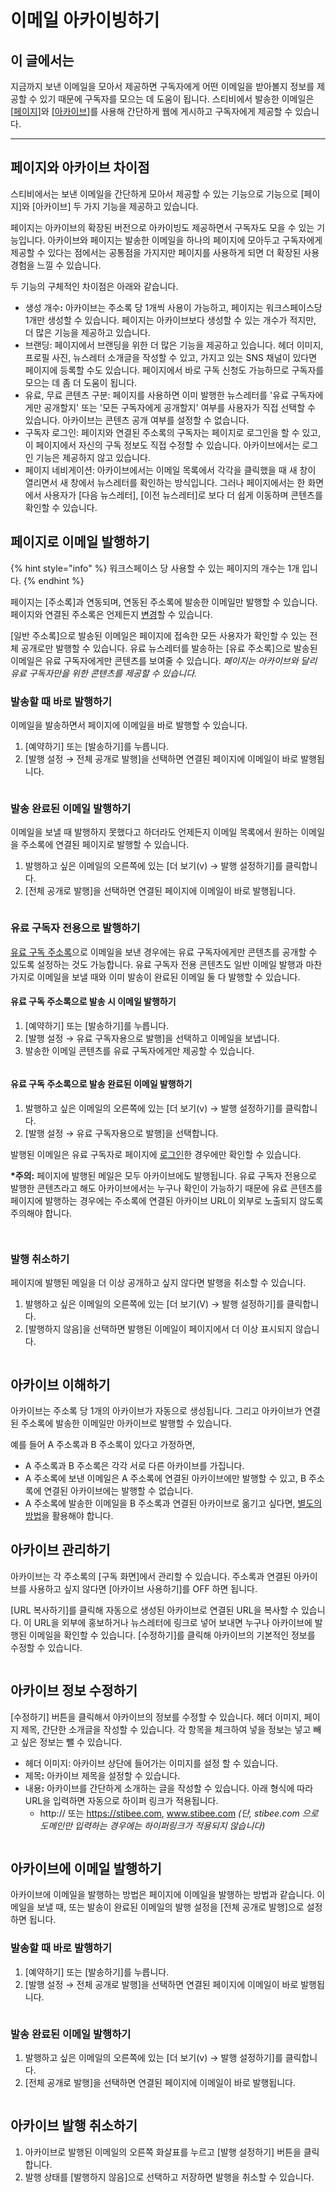 # 이메일 아카이빙하기

## 이 글에서는

지금까지 보낸 이메일을 모아서 제공하면 구독자에게 어떤 이메일을 받아볼지 정보를 제공할 수 있기 때문에 구독자를 모으는 데 도움이 됩니다. 스티비에서 발송한 이메일은 \[[페이지](broken-reference)]와 \[[아카이브](archive.md#archiving)]를 사용해 간단하게 웹에 게시하고 구독자에게 제공할 수 있습니다.

***

## 페이지와 아카이브 차이점 <a href="#difference" id="difference"></a>

스티비에서는 보낸 이메일을 간단하게 모아서 제공할 수 있는 기능으로 기능으로 \[페이지]와 \[아카이브] 두 가지 기능을 제공하고 있습니다.&#x20;

페이지는 아카이브의 확장된 버전으로 아카이빙도 제공하면서 구독자도 모을 수 있는 기능입니다. 아카이브와 페이지는 발송한 이메일을 하나의 페이지에 모아두고 구독자에게 제공할 수 있다는 점에서는 공통점을 가지지만 페이지를 사용하게 되면 더 확장된 사용 경험을 느낄 수 있습니다.

두 기능의 구체적인 차이점은 아래와 같습니다.

* 생성 개&#xC218;**:** 아카이브는 주소록 당 1개씩 사용이 가능하고, 페이지는 워크스페이스당 1개만 생성할 수 있습니다. 페이지는 아카이브보다 생성할 수 있는 개수가 적지만, 더 많은 기능을 제공하고 있습니다.
* 브랜딩: 페이지에서 브랜딩을 위한 더 많은 기능을 제공하고 있습니다. 헤더 이미지, 프로필 사진, 뉴스레터 소개글을 작성할 수 있고, 가지고 있는 SNS 채널이 있다면 페이지에 등록할 수도 있습니다. 페이지에서 바로 구독 신청도 가능하므로 구독자를 모으는 데 좀 더 도움이 됩니다.
* 유료, 무료 콘텐츠 구분: 페이지를 사용하면 이미 발행한 뉴스레터를 '유료 구독자에게만 공개할지' 또는 '모든 구독자에게 공개할지' 여부를 사용자가 직접 선택할 수 있습니다. 아카이브는 콘텐츠 공개 여부를 설정할 수 없습니다.
* 구독자 로그인: 페이지와 연결된 주소록의 구독자는 페이지로 로그인을 할 수 있고, 이 페이지에서 자신의 구독 정보도 직접 수정할 수 있습니다. 아카이브에서는 로그인 기능은 제공하지 않고 있습니다.
* 페이지 네비게이션:  아카이브에서는 이메일 목록에서 각각을 클릭했을 때 새 창이 열리면서 새 창에서 뉴스레터를 확인하는 방식입니다. 그러나 페이지에서는 한 화면에서 사용자가 \[다음 뉴스레터], \[이전 뉴스레터]로 보다 더 쉽게 이동하며 콘텐츠를 확인할 수 있습니다.



## 페이지로 이메일 발행하기 <a href="#page" id="page"></a>

{% hint style="info" %}
워크스페이스 당 사용할 수 있는 페이지의 개수는 1개 입니다.&#x20;
{% endhint %}

페이지는 \[주소록]과 연동되며, 연동된 주소록에 발송한 이메일만 발행할 수 있습니다. 페이지와 연결된 주소록은 언제든지 [변경](../../page/creating-and-managing/modify.md)할 수 있습니다.&#x20;

\[일반 주소록]으로 발송된 이메일은 페이지에 접속한 모든 사용자가 확인할 수 있는 전체 공개로만 발행할 수 있습니다. 유료 뉴스레터를 발송하는 \[유료 주소록]으로 발송된 이메일은 유료 구독자에게만 콘텐츠를 보여줄 수 있습니다. _페이지는 아카이브와 달리 유료 구독자만을 위한 콘텐츠를 제공할 수 있습니다._



### 발송할 때 바로 발행하기

이메일을 발송하면서 페이지에 이메일을 바로 발행할 수 있습니다.&#x20;

1. \[예약하기] 또는 \[발송하기]를 누릅니다.
2. \[발행 설정 → 전체 공개로 발행]을 선택하면 연결된 페이지에 이메일이 바로 발행됩니다.

<figure><img src="../../.gitbook/assets/1 (1).gif" alt=""><figcaption></figcaption></figure>



### 발송 완료된 이메일 발행하기 <a href="#h_c78ace908d" id="h_c78ace908d"></a>

이메일을 보낼 때 발행하지 못했다고 하더라도 언제든지 이메일 목록에서 원하는 이메일을 주소록에 연결된 페이지로 발행할 수 있습니다.&#x20;

1. 발행하고 싶은 이메일의 오른쪽에 있는 \[더 보기(v) → 발행 설정하기]를 클릭합니다.
2. \[전체 공개로 발행]을 선택하면 연결된 페이지에 이메일이 바로 발행됩니다.

<figure><img src="../../.gitbook/assets/2 (2).gif" alt=""><figcaption></figcaption></figure>



### 유료 구독자 전용으로 발행하기

[유료 구독 주소록](broken-reference)으로 이메일을 보낸 경우에는 유료 구독자에게만 콘텐츠를 공개할 수 있도록 설정하는 것도 가능합니다. 유료 구독자 전용 콘텐츠도 일반 이메일 발행과 마찬가지로 이메일을 보낼 때와 이미 발송이 완료된 이메일 둘 다 발행할 수 있습니다.&#x20;

#### 유료 구독 주소록으로 발송 시 이메일 발행하기

1. \[예약하기] 또는 \[발송하기]를 누릅니다.
2. \[발행 설정 → 유료 구독자용으로 발행]을 선택하고 이메일을 보냅니다.
3. 발송한 이메일 콘텐츠를 유료 구독자에게만 제공할 수 있습니다.

<figure><img src="../../.gitbook/assets/3 (1) (1) (1).gif" alt=""><figcaption></figcaption></figure>

#### 유료 구독 주소록으로 발송 완료된 이메일 발행하기 <a href="#h_948760e52e" id="h_948760e52e"></a>

1. 발행하고 싶은 이메일의 오른쪽에 있는 \[더 보기(v) → 발행 설정하기]를 클릭합니다.
2. \[발행 설정 → 유료 구독자용으로 발행]을 선택합니다.

발행된 이메일은 유료 구독자로 페이지에 [로그인](../../page/subscriber-guide/login.md)한 경우에만 확인할 수 있습니다.

**\*주의:** 페이지에 발행된 메일은 모두 아카이브에도 발행됩니다. 유료 구독자 전용으로 발행한 콘텐츠라고 해도 아카이브에서는 누구나 확인이 가능하기 때문에 유료 콘텐츠를 페이지에 발행하는 경우에는 주소록에 연결된 아카이브 URL이 외부로 노출되지 않도록 주의해야 합니다.

<figure><img src="../../.gitbook/assets/4 (2).gif" alt=""><figcaption></figcaption></figure>

<figure><img src="../../.gitbook/assets/5 (2).gif" alt=""><figcaption></figcaption></figure>



### 발행 취소하기

페이지에 발행된 메일을 더 이상 공개하고 싶지 않다면 발행을 취소할 수 있습니다.

1. 발행하고 싶은 이메일의 오른쪽에 있는 \[더 보기(V) → 발행 설정하기]를 클릭합니다.
2. \[발행하지 않음]을 선택하면 발행된 이메일이 페이지에서 더 이상 표시되지 않습니다.

<figure><img src="../../.gitbook/assets/6 (2).gif" alt=""><figcaption></figcaption></figure>

## 아카이브 이해하기 <a href="#archiving" id="archiving"></a>

아카이브는 주소록 당 1개의 아카이브가 자동으로 생성됩니다. 그리고 아카이브가 연결된 주소록에 발송한 이메일만 아카이브로 발행할 수 있습니다. &#x20;

예를 들어 A 주소록과 B 주소록이 있다고 가정하면,

* A 주소록과 B 주소록은 각각 서로 다른 아카이브를 가집니다.
* A 주소록에 보낸 이메일은 A 주소록에 연결된 아카이브에만 발행할 수 있고, B 주소록에 연결된 아카이브에는 발행할 수 없습니다.
* A 주소록에 발송한 이메일을 B 주소록과 연결된 아카이브로 옮기고 싶다면, [별도의 방법](../questions.md#id-13)을 활용해야 합니다.



## 아카이브 관리하기 <a href="#h_6b64d075f9" id="h_6b64d075f9"></a>

아카이브는 각 주소록의 \[구독 화면]에서 관리할 수 있습니다. 주소록과 연결된 아카이브를 사용하고 싶지 않다면 \[아카이브 사용하기]를 OFF 하면 됩니다.&#x20;

\[URL 복사하기]를 클릭해 자동으로 생성된 아카이브로 연결된 URL을 복사할 수 있습니다. 이 URL을 외부에 홍보하거나 뉴스레터에 링크로 넣어 보내면 누구나 아카이브에 발행된 이메일을 확인할 수 있습니다. \[수정하기]를 클릭해 아카이브의 기본적인 정보를 수정할 수 있습니다.

<figure><img src="../../.gitbook/assets/아카이브 관리.png" alt=""><figcaption></figcaption></figure>

## 아카이브 정보 수정하기 <a href="#h_06a6e09957" id="h_06a6e09957"></a>

\[수정하기] 버튼을 클릭해서 아카이브의 정보를 수정할 수 있습니다. 헤더 이미지, 페이지 제목, 간단한 소개글을 작성할 수 있습니다. 각 항목을 체크하여 넣을 정보는 넣고 빼고 싶은 정보는 뺄 수 있습니다.

* 헤더 이미지: 아카이브 상단에 들어가는 이미지를 설정 할 수 있습니다.
* 제&#xBAA9;**:** 아카이브 제목을 설정할 수 있습니다.
* 내&#xC6A9;**:** 아카이브를 간단하게 소개하는 글을 작성할 수 있습니다. 아래 형식에 따라 URL을 입력하면 자동으로 하이퍼 링크가 적용됩니다.
  * http:// 또는 https://stibee.com, www.stibee.com _(단, stibee.com 으로 도메인만 입력하는 경우에는 하이퍼링크가 적용되지 않습니다)_

<figure><img src="../../.gitbook/assets/아카이브 수정.png" alt=""><figcaption></figcaption></figure>



## 아카이브에 이메일 발행하기 <a href="#h_2c0f5f2854" id="h_2c0f5f2854"></a>

아카이브에 이메일을 발행하는 방법은 페이지에 이메일을 발행하는 방법과 같습니다. 이메일을 보낼 때, 또는 발송이 완료된 이메일의 발행 설정을 \[전체 공개로 발행]으로 설정하면 됩니다.&#x20;

### 발송할 때 바로 발행하기

1. \[예약하기] 또는 \[발송하기]를 누릅니다.
2. \[발행 설정 → 전체 공개로 발행]을 선택하면 연결된 페이지에 이메일이 바로 발행됩니다.

<figure><img src="../../.gitbook/assets/7 (1) (1).gif" alt=""><figcaption></figcaption></figure>

### 발송 완료된 이메일 발행하기

1. 발행하고 싶은 이메일의 오른쪽에 있는 \[더 보기(v) → 발행 설정하기]를 클릭합니다.
2. \[전체 공개로 발행]을 선택하면 연결된 페이지에 이메일이 바로 발행됩니다.

<figure><img src="../../.gitbook/assets/8 (1).png" alt=""><figcaption></figcaption></figure>

## 아카이브 발행 취소하기 <a href="#h_354be0c08a" id="h_354be0c08a"></a>

1. 아카이브로 발행된 이메일의 오른쪽 화살표를 누르고 \[발행 설정하기] 버튼을 클릭합니다.
2. 발행 상태를 \[발행하지 않음]으로 선택하고 저장하면 발행을 취소할 수 있습니다.

<figure><img src="../../.gitbook/assets/9 (1).png" alt=""><figcaption></figcaption></figure>
